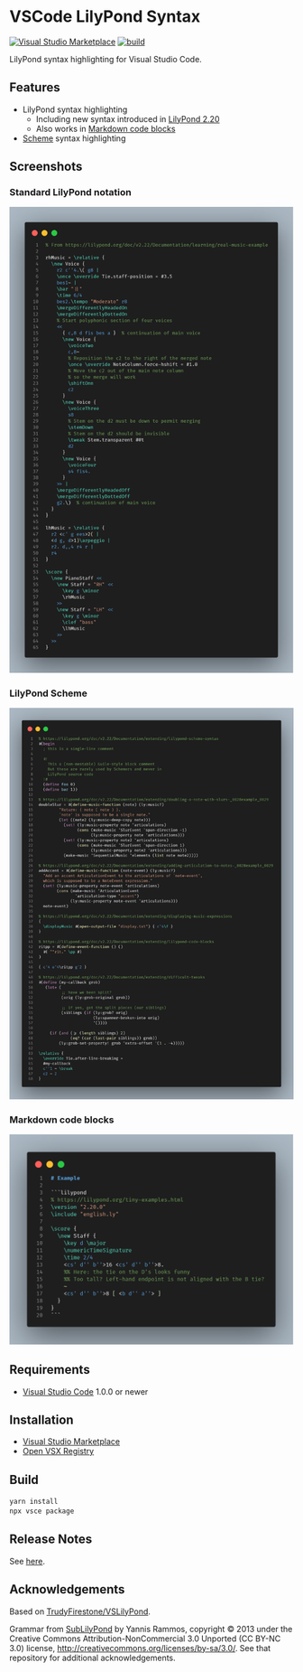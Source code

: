 # VSCode LilyPond Syntax

[![Visual Studio Marketplace](https://vsmarketplacebadge.apphb.com/version/jeandeaual.lilypond-syntax.svg)](https://marketplace.visualstudio.com/items?itemName=jeandeaual.lilypond-syntax)
[![build](https://github.com/jeandeaual/vscode-lilypond-syntax/workflows/build/badge.svg)](https://github.com/jeandeaual/vscode-lilypond-syntax/actions?query=workflow%3Abuild)

LilyPond syntax highlighting for Visual Studio Code.

## Features

* LilyPond syntax highlighting
    * Including new syntax introduced in [LilyPond 2.20](https://lilypond.org/doc/v2.20/Documentation/changes-big-page.html)
    * Also works in [Markdown code blocks](https://docs.github.com/en/github/writing-on-github/creating-and-highlighting-code-blocks#syntax-highlighting)
* [Scheme](https://lilypond.org/doc/stable/Documentation/extending/scheme-tutorial) syntax highlighting

## Screenshots

### Standard LilyPond notation

![Real music example](https://github.com/jeandeaual/vscode-lilypond-syntax/blob/master/assets/real-music-example.png?raw=true)

### LilyPond Scheme

![LilyPond Scheme](https://github.com/jeandeaual/vscode-lilypond-syntax/blob/master/assets/lilypond-scheme.png?raw=true)

### Markdown code blocks

![Markdown code blocks](https://github.com/jeandeaual/vscode-lilypond-syntax/blob/master/assets/markdown-code-blocks.png?raw=true)

## Requirements

* [Visual Studio Code](https://code.visualstudio.com/) 1.0.0 or newer

## Installation

* [Visual Studio Marketplace](https://marketplace.visualstudio.com/items?itemName=jeandeaual.lilypond-syntax)
* [Open VSX Registry](https://open-vsx.org/extension/jeandeaual/lilypond-syntax)

## Build

```sh
yarn install
npx vsce package
```

## Release Notes

See [here](CHANGELOG.md).

## Acknowledgements

Based on [TrudyFirestone/VSLilyPond](https://github.com/TrudyFirestone/VSLilyPond).

Grammar from [SubLilyPond](https://github.com/yrammos/SubLilyPond) by Yannis Rammos, copyright © 2013 under the Creative Commons Attribution-NonCommercial 3.0 Unported (CC BY-NC 3.0) license, <http://creativecommons.org/licenses/by-sa/3.0/>.
See that repository for additional acknowledgements.

